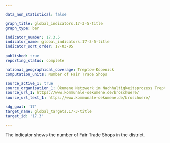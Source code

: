 ```yaml
---

data_non_statistical: false

graph_title: global_indicators.17-3-5-title
graph_type: bar

indicator_number: 17.3.5
indicator_name: global_indicators.17-3-5-title
indicator_sort_order: 17-03-05

published: true
reporting_status: complete

national_geographical_coverage: Treptow-Köpenick
computation_units: Number of Fair Trade Shops

source_active_1: true
source_organisation_1: Ökumene Netzwerk im Nachhaltigkeitsprozess Treptow-Köpenick e. V.
source_url_1: https://www.kommunale-oekumene.de/broschuere/
source_url_text_1: https://www.kommunale-oekumene.de/broschuere/

sdg_goal: '17'
target_name: global_targets.17-3-title
target_id: '17.3'

---
```


The indicator shows the number of Fair Trade Shops in the district.
